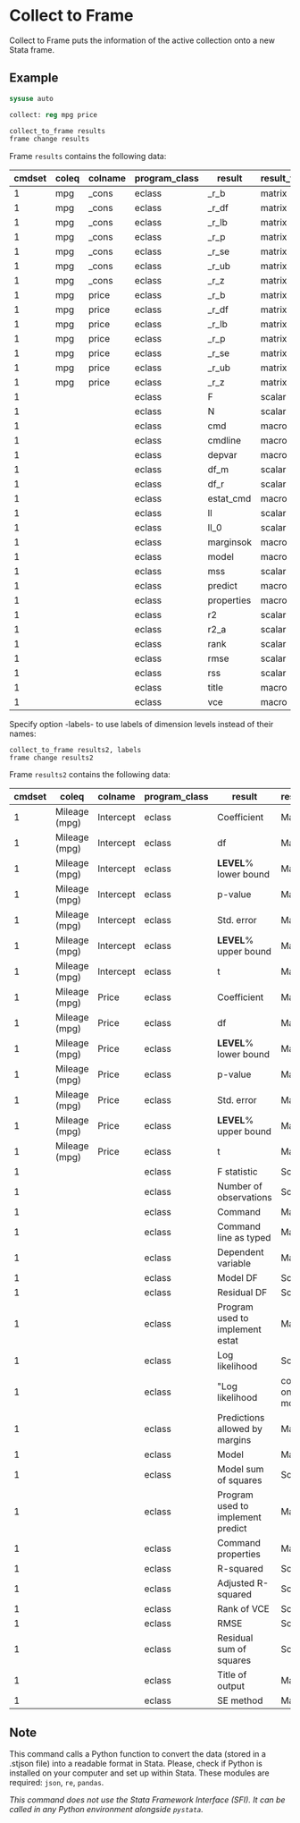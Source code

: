 # Collect to Frame
Collect to Frame puts the information of the active collection onto a new Stata frame.


## Example

```stata
sysuse auto

collect: reg mpg price

collect_to_frame results
frame change results
```

Frame `results` contains the following data:

cmdset|coleq|colname|program_class|result|result_type|value
--|--|--|--|--|--|--
1|mpg|_cons|eclass|_r_b|matrix|26.96417352322909
1|mpg|_cons|eclass|_r_df|matrix|72
1|mpg|_cons|eclass|_r_lb|matrix|24.18538092248592
1|mpg|_cons|eclass|_r_p|matrix|3.09403642424e-30
1|mpg|_cons|eclass|_r_se|matrix|1.393952037656927
1|mpg|_cons|eclass|_r_ub|matrix|29.74296612397225
1|mpg|_cons|eclass|_r_z|matrix|19.34368815770215
1|mpg|price|eclass|_r_b|matrix|-.0009191630534643
1|mpg|price|eclass|_r_df|matrix|72
1|mpg|price|eclass|_r_lb|matrix|-.0013262608947075
1|mpg|price|eclass|_r_p|matrix|.0000254613120514
1|mpg|price|eclass|_r_se|matrix|.0002042163438808
1|mpg|price|eclass|_r_ub|matrix|-.000512065212221
1|mpg|price|eclass|_r_z|matrix|-4.500927966866257
1|||eclass|F|scalar|20.25835256291883
1|||eclass|N|scalar|74
1|||eclass|cmd|macro|
1|||eclass|cmdline|macro|
1|||eclass|depvar|macro|
1|||eclass|df_m|scalar|1
1|||eclass|df_r|scalar|72
1|||eclass|estat_cmd|macro|
1|||eclass|ll|scalar|-225.2210496559824
1|||eclass|ll_0|scalar|-234.3943376482347
1|||eclass|marginsok|macro|
1|||eclass|model|macro|
1|||eclass|mss|scalar|536.5418070864664
1|||eclass|predict|macro|
1|||eclass|properties|macro|
1|||eclass|r2|scalar|.2195828561874973
1|||eclass|r2_a|scalar|.2087437291901014
1|||eclass|rank|scalar|2
1|||eclass|rmse|scalar|5.146354767606811
1|||eclass|rss|scalar|1906.917652372993
1|||eclass|title|macro|
1|||eclass|vce|macro|

Specify option -labels- to use labels of dimension levels instead of their names:

```
collect_to_frame results2, labels
frame change results2
```

Frame `results2` contains the following data:

cmdset|coleq|colname|program_class|result|result_type|value
--|--|--|--|--|--|--
1|Mileage (mpg)|Intercept|eclass|Coefficient|Matrix|26.96417352322909
1|Mileage (mpg)|Intercept|eclass|df|Matrix|72
1|Mileage (mpg)|Intercept|eclass|__LEVEL__% lower bound|Matrix|24.18538092248592
1|Mileage (mpg)|Intercept|eclass|p-value|Matrix|3.09403642424e-30
1|Mileage (mpg)|Intercept|eclass|Std. error|Matrix|1.393952037656927
1|Mileage (mpg)|Intercept|eclass|__LEVEL__% upper bound|Matrix|29.74296612397225
1|Mileage (mpg)|Intercept|eclass|t|Matrix|19.34368815770215
1|Mileage (mpg)|Price|eclass|Coefficient|Matrix|-.0009191630534643
1|Mileage (mpg)|Price|eclass|df|Matrix|72
1|Mileage (mpg)|Price|eclass|__LEVEL__% lower bound|Matrix|-.0013262608947075
1|Mileage (mpg)|Price|eclass|p-value|Matrix|.0000254613120514
1|Mileage (mpg)|Price|eclass|Std. error|Matrix|.0002042163438808
1|Mileage (mpg)|Price|eclass|__LEVEL__% upper bound|Matrix|-.000512065212221
1|Mileage (mpg)|Price|eclass|t|Matrix|-4.500927966866257
1|||eclass|F statistic|Scalar|20.25835256291883
1|||eclass|Number of observations|Scalar|74
1|||eclass|Command|Macro|
1|||eclass|Command line as typed|Macro|
1|||eclass|Dependent variable|Macro|
1|||eclass|Model DF|Scalar|1
1|||eclass|Residual DF|Scalar|72
1|||eclass|Program used to implement estat|Macro|
1|||eclass|Log likelihood|Scalar|-225.2210496559824
1|||eclass|"Log likelihood| constant-only model"|Scalar|-234.3943376482347
1|||eclass|Predictions allowed by margins|Macro|
1|||eclass|Model|Macro|
1|||eclass|Model sum of squares|Scalar|536.5418070864664
1|||eclass|Program used to implement predict|Macro|
1|||eclass|Command properties|Macro|
1|||eclass|R-squared|Scalar|.2195828561874973
1|||eclass|Adjusted R-squared|Scalar|.2087437291901014
1|||eclass|Rank of VCE|Scalar|2
1|||eclass|RMSE|Scalar|5.146354767606811
1|||eclass|Residual sum of squares|Scalar|1906.917652372993
1|||eclass|Title of output|Macro|
1|||eclass|SE method|Macro|

## Note
This command calls a Python function to convert the data (stored in a .stjson file) into a readable format in Stata.
Please, check if Python is installed on your computer and set up within Stata. These modules are required: `json`, `re`, `pandas`.

*This command does not use the Stata Framework Interface (SFI). It can be called in any Python environment alongside `pystata`.*
